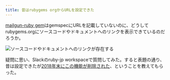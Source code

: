 ```yaml
---
title: 昔はrubygems orgからURLを設定できた
---
```

[mailgun-ruby gem](https://rubygems.org/gems/mailgun-ruby)はgemspecにURLを記載していないのに、どうしてrubygems.orgにソースコードやドキュメントへのリンクを表示できているのだろうか。

![](https://lh3.googleusercontent.com/docs/ADP-6oHEFNcFjPRocCUpdmxJXahACQ3KHDZmZsKpeQesN0rXws40DfT06M83ayu8DmibAEkMPmsPBt0uMoEejnwODoosn6mcuDtznXBR0jgn_fJcDGCk11-HI1E9LRbxZjNbNh6HgPgMjh0cXEC6fWSyGx3lkj7OWKX2QaGzagR8tQzTbFCzQMmajgd2L8Wluu7SiCAdu3IVc9BXtoKF6jeQwIhequ0q0-85HDh7bYlpjWchRkSgg-SSB-Jw2lDwkf1ayvIfg9S63reQmn9FquamGg3JFnu_LJs0YAv6FhdWvtVvIeALpBK417kUNiu5KLu-cS_Oug2-EB8LiIUPRuxHv6bdyP3gTM2ZzQKEmsCSj1aXRuLhLhjof0Z1A6z1Wpwi3EReVXMxpDIFl2oOsqnTGhxjW-aJ9cs_E0p2nGxx6tRd00lzrJmtbm_4YuRjX2ZYtKj4Y5x33tt33uBUjpCWcLUXbPFHy9LVXizpMGY85CxXDn65Fdne2A2wQh2pfRpS7zyRcGxtdm-YwcvcF_wqEz9ZPFug-iBADV3LRJIw0mwBS0zbkkDGCjEOSJZVJAh5jADUxYAMNX6d0e0GyO3ntFUcugxeu3eJm0Oo_XdbLIQnKKNo2iTCNINUerzMey5njxp1nUitO86ea4jqWbGe_NNPPklfWes3urSeW0hVShzdEe7iVyPtU7rLBdUmhcI8V-td7o42bcglCmFBe80TBJBMdIx9To9m_2L0RTBHdiPcgyz0bTSjX4BS7OxYwWWn2n2a22iOSV-mVkc3VKw7ihK-j6EDQSfWipEMajunvMNIRiUb3TQtKWwOHuPMqOFXu8fxCkExEhl3_cqz1smqH9INfpXB9aME7rhNfxbwud_d1wLGsPrL5Nq-L7zmsUqGJWbIPDMRMUurXzO9Qfvp_Rdev1ia3OBu7LFlcNZxzcNXxrjtsyl56xxiISy_k2MblIn_zsF-nUpaXdAJWz9d4kBEAbTq1KpdKZS94U5F1KvFliM9HTBhSGnxLYNEN2YA6CRYTzgvbfIYGRqvqPYiY68rH2GSzoats-lmqY0zns9J3pt03_lW1bu-E91_z_scN_DrC7CfULT52-rjtt55t0UGxaWNAbFGmLTC5BcK1e-0t2eKZPcvJD73Q91vd6bP7Nr-RV6jxupvRlxSoL9HlgCC0TiUGBLQVRG1rq1NBwULSuRq2Re0s0JOA12hS5x8TA4icT6PQjI3H7oPbrbUj23cBWjlK5fe3wT3nQvQjL4fI9-c "ソースコードやドキュメントへのリンクが存在する")

疑問に思い、Slackのruby-jp workspaceで質問してみた。すると表題の通り、昔は設定できたが[2018年末にこの機能が削除された](https://github.com/rubygems/rubygems.org/pull/1815)、ということを教えてもらった。
